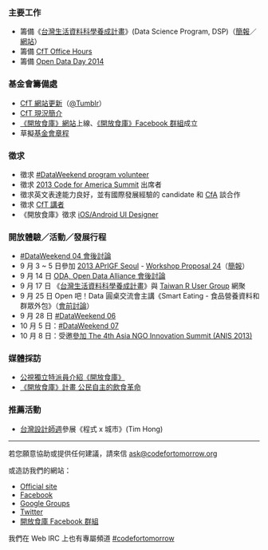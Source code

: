 ### 主要工作
- 籌備《[台灣生活資料科學養成計畫][1]》(Data Science Program, DSP)（[簡報][2]／[網站][3]）
- 籌備 [CfT Office Hours][4]
- 籌備 [Open Data Day 2014][5]

### 基金會籌備處
- [CfT 網站更新][6]（[@Tumblr][7]）
- [CfT 現況簡介][8]
- [《開放食庫》網站][9]上線、[《開放食庫》Facebook 群組][10]成立
- 草擬[基金會章程][11]

### 徵求
- 徵求 [#DataWeekend program volunteer][12]
- 徵求 [2013 Code for America Summit][13] 出席者
- 徵求英文表達能力良好，並有國際發展經驗的 candidate 和 [CfA][14] 談合作
- 徵求 [CfT 講者][15]
- 《開放食庫》徵求 [iOS/Android UI Designer][16]

### 開放體驗／活動／發展行程 
- [#DataWeekend 04 會後討論][17]
- 9 月 3 ~ 5 日參加 [2013 APrIGF Seoul][18] - [Workshop Proposal 24][19]（[簡報][20]）
- 9 月 14 日 [ODA, Open Data Alliance 會後討論][21]
- 9 月 17 日 《[台灣生活資料科學養成計畫][24]》與 [Taiwan R User Group][25] 網聚
- 9 月 25 日 Open 吧！Data 圓桌交流會主講《Smart Eating - 食品營養資料和群眾外包》（[會前討論][22]）
- 9 月 28 日 [#DataWeekend 06][23]
- 10 月 5 日：[#DataWeekend 07][26]
- 10 月 8 日：受邀[參加 The 4th Asia NGO Innovation Summit (ANIS 2013)][27]

### 媒體採訪
- [公視獨立特派員介紹《開放食庫》][28]
- [《開放食庫》計畫 公民自主的飲食革命][29]

### 推薦活動
- [台灣設計師週][30]參展《程式 x 城市》(Tim Hong)

---

若您願意協助或提供任何建議，請來信 ask@codefortomorrow.org

或造訪我們的網站：

- [Official site][31]
- [Facebook][32]
- [Google Groups][33]
- [Twitter][34]
- [開放食庫 Facebook 群組][10]

我們在 Web IRC 上也有專屬頻道 [#codefortomorrow][35]


  [1]: https://hackpad.com/Data-Science-Program-ssqo2iX6wSh
  [2]: http://www.slideshare.net/fchiangtw/data-weekend-5
  [3]: http://datasci.co/
  [4]: https://groups.google.com/d/msg/codefortomorrow/lKG80myxej8/_X32D4aGT_AJ
  [5]: https://groups.google.com/d/msg/codefortomorrow/7fGFnN-OMSo/VpSgS9Z4eeIJ
  [6]: https://github.com/codefortomorrow/cftdrupal2013
  [7]: http://cft.jimmyhub.net/
  [8]: https://groups.google.com/d/msg/codefortomorrow/-J-dSSw_wVk/n17swWnnYggJ
  [9]: http://food.codefortomorrow.org/
  [10]: https://www.facebook.com/groups/foodopendata/
  [11]: https://groups.google.com/d/msg/codefortomorrow/W67CeRsvcfs/efgFkFmTn2MJ
  [12]: https://groups.google.com/d/msg/codefortomorrow/9dqL5M72ipE/_XvhNmRDfnMJ
  [13]: http://2013cfasummit.eventbrite.com/
  [14]: http://www.codeforamerica.org/
  [15]: https://groups.google.com/d/msg/codefortomorrow/yYRsEPggiKs/CL5g-jicSP0J
  [16]: http://wiki.codefortomorrow.org/foodopendata/blog/2013/09/23/app-ui-designer-wanted/
  [17]: https://groups.google.com/d/msg/codefortomorrow/hY4aJWbm_ps/Mksx4HsmawkJ
  [18]: http://2013.rigf.asia/
  [19]: http://2013.rigf.asia/workshop-proposal-24/
  [20]: http://www.slideshare.net/schee/cft-aprigf2013
  [21]: https://groups.google.com/d/msg/codefortomorrow/pYJzzVlN6zo/IE9WMxYoW2AJ
  [22]: https://hackpad.com/925-ODA--84XE1Q3fQDs
  [23]: http://registrano.com/events/dataweekend-06
  [24]: https://hackpad.com/Data-Science-Program-ssqo2iX6wSh
  [25]: https://www.facebook.com/Tw.R.User
  [26]: http://registrano.com/events/dataweekend-07/
  [27]: https://groups.google.com/d/msg/codefortomorrow/CBoU1A1GUb4/nGq72dDEQcMJ
  [28]: http://taiwaninnews.blogspot.tw/2013/09/312_11.html
  [29]: http://www.newsmarket.com.tw/blog/39111/
  [30]: http://www.designersweek.tw/3X3_329.html
  [31]: http://codefortomorrow.org/
  [32]: https://www.facebook.com/CodeForTomorrow
  [33]: http://groups.google.com/group/codefortomorrow
  [34]: http://twitter.com/codefortomorrow
  [35]: http://webchat.freenode.net/?channels=codefortomorrow
